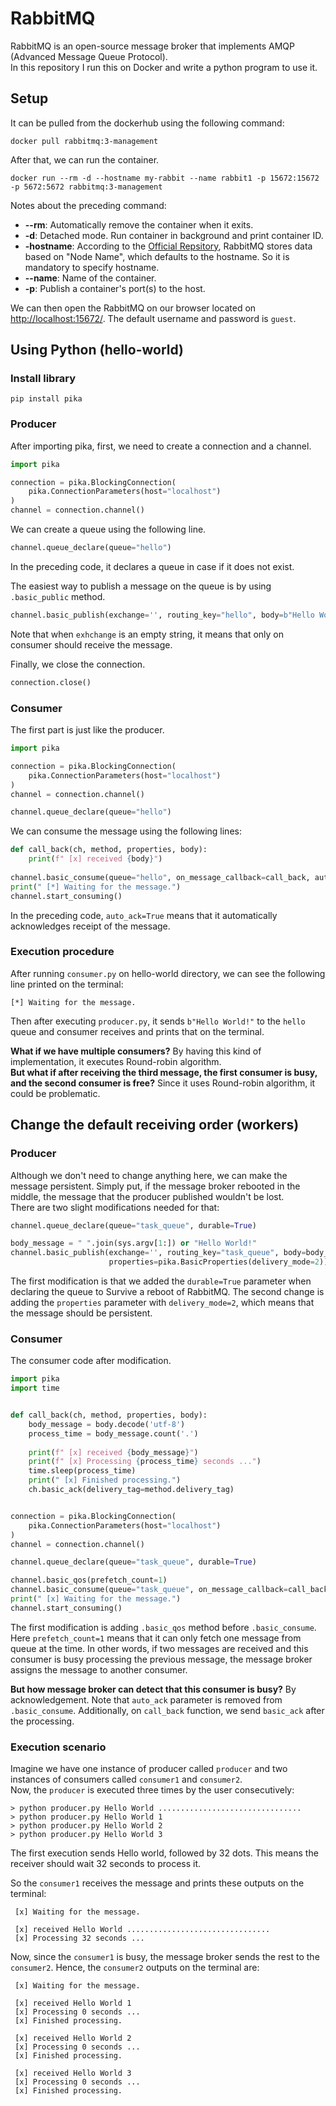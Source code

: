 # RabbitMQ
RabbitMQ is an open-source message broker that implements AMQP (Advanced Message Queue Protocol).  
In this repository I run this on Docker and write a python program to use it.

## Setup
It can be pulled from the dockerhub using the following command:
```text
docker pull rabbitmq:3-management
```
After that, we can run the container.
```text
docker run --rm -d --hostname my-rabbit --name rabbit1 -p 15672:15672 -p 5672:5672 rabbitmq:3-management
```
Notes about the preceding command:
- **--rm**: Automatically remove the container when it exits.
- **-d**: Detached mode. Run container in background and print container ID.
- **-hostname**: According to the [Official Repsitory](https://hub.docker.com/_/rabbitmq), RabbitMQ stores data based 
  on "Node Name", which defaults to the hostname. So it is mandatory to specify hostname.
- **--name**: Name of the container.
- **-p**: Publish a container's port(s) to the host.

We can then open the RabbitMQ on our browser located on [http://localhost:15672/](http://localhost:15672/). The default
username and password is `guest`.

## Using Python (hello-world)
### Install library
```text
pip install pika
```
### Producer
After importing pika, first, we need to create a connection and a channel.
```python
import pika

connection = pika.BlockingConnection(
    pika.ConnectionParameters(host="localhost")
)
channel = connection.channel()
```

We can create a queue using the following line.
```python
channel.queue_declare(queue="hello")
```
In the preceding code, it declares a queue in case if it does not exist.

The easiest way to publish a message on the queue is by using `.basic_public` method.
```python
channel.basic_publish(exchange='', routing_key="hello", body=b"Hello World!")
```
Note that when `exhchange` is an empty string, it means that only on consumer should receive the message.

Finally, we close the connection.
```python
connection.close()
```
### Consumer
The first part is just like the producer.
```python
import pika

connection = pika.BlockingConnection(
    pika.ConnectionParameters(host="localhost")
)
channel = connection.channel()

channel.queue_declare(queue="hello")
```
We can consume the message using the following lines:
```python
def call_back(ch, method, properties, body):
    print(f" [x] received {body}")
    
channel.basic_consume(queue="hello", on_message_callback=call_back, auto_ack=True)
print(" [*] Waiting for the message.")
channel.start_consuming()
```
In the preceding code, `auto_ack=True` means that it automatically acknowledges receipt of the message.
### Execution procedure
After running `consumer.py` on hello-world directory, we can see the following line printed on the terminal:
```text
[*] Waiting for the message.
```
Then after executing `producer.py`, it sends `b"Hello World!"` to the `hello` queue and consumer receives and prints
that on the terminal.

**What if we have multiple consumers?** By having this kind of implementation, it executes Round-robin algorithm.  
**But what if after receiving the third message, the first consumer is busy, and the second consumer is free?** Since it
uses Round-robin algorithm, it could be problematic.
## Change the default receiving order (workers)
### Producer
Although we don't need to change anything here, we can make the message persistent. Simply put, if the message broker rebooted in the middle, the message that the producer published wouldn't be lost.  
There are two slight modifications needed for that:
```python
channel.queue_declare(queue="task_queue", durable=True)

body_message = " ".join(sys.argv[1:]) or "Hello World!"
channel.basic_publish(exchange='', routing_key="task_queue", body=body_message.encode(),
                      properties=pika.BasicProperties(delivery_mode=2))
```
The first modification is that we added the `durable=True` parameter when declaring the queue to Survive a reboot of RabbitMQ.
The second change is adding the `properties` parameter with `delivery_mode=2`, which means that the message should be persistent.

### Consumer
The consumer code after modification.
```python
import pika
import time


def call_back(ch, method, properties, body):
    body_message = body.decode('utf-8')
    process_time = body_message.count('.')
    
    print(f" [x] received {body_message}")
    print(f" [x] Processing {process_time} seconds ...")
    time.sleep(process_time)
    print(" [x] Finished processing.")
    ch.basic_ack(delivery_tag=method.delivery_tag)


connection = pika.BlockingConnection(
    pika.ConnectionParameters(host="localhost")
)
channel = connection.channel()

channel.queue_declare(queue="task_queue", durable=True)

channel.basic_qos(prefetch_count=1)
channel.basic_consume(queue="task_queue", on_message_callback=call_back)
print(" [x] Waiting for the message.")
channel.start_consuming()
```
The first modification is adding `.basic_qos` method before `.basic_consume`. Here `prefetch_count=1` means that it can
only fetch one message from queue at the time. In other words, if two messages are received and this consumer is busy
processing the previous message, the message broker assigns the message to another consumer.

**But how message broker can detect that this consumer is busy?** By acknowledgement. Note that `auto_ack` parameter is
removed from `.basic_consume`. Additionally, on `call_back` function, we send `basic_ack` after the processing.
### Execution scenario
Imagine we have one instance of producer called `producer` and two instances of consumers called `consumer1` and
`consumer2`.  
Now, the `producer` is executed three times by the user consecutively:
```text
> python producer.py Hello World ................................
> python producer.py Hello World 1
> python producer.py Hello World 2
> python producer.py Hello World 3
```
The first execution sends Hello world, followed by 32 dots. This means the receiver should wait 32 seconds to process it.

So the `consumer1` receives the message and prints these outputs on the terminal:
```text
 [x] Waiting for the message.

 [x] received Hello World ................................
 [x] Processing 32 seconds ...
```
Now, since the `consumer1` is busy, the message broker sends the rest to the `consumer2`. Hence, the `consumer2` outputs on the terminal are:
```text
 [x] Waiting for the message.

 [x] received Hello World 1
 [x] Processing 0 seconds ...
 [x] Finished processing.

 [x] received Hello World 2
 [x] Processing 0 seconds ...
 [x] Finished processing.

 [x] received Hello World 3
 [x] Processing 0 seconds ...
 [x] Finished processing.
```

